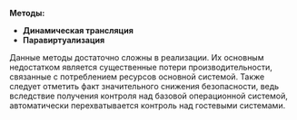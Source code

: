 **Методы:**
+ **Динамическая трансляция**
+ **Паравиртуализация**

Данные методы достаточно сложны в реализации. Их основным
недостатком является существенные потери производительности,
связанные с потреблением ресурсов основной системой.
Также следует отметить факт значительного снижения безопасности,
ведь вследствие получения контроля над базовой операционной
системой, автоматически перехватывается контроль над гостевыми
системами.
